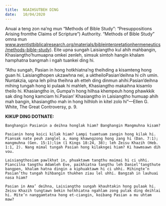 ```yaml
---
title:  NGAIHSUTBEH DING
date:   10/04/2020
---
```


Anuai a teng zon na’ng mun “Methods of Bible Study”: “Presuppositions Arising fromthe Claims of Scripture”) Authority. “Methods of Bible Study” omna mun www.aventistbiblicalresearch.org/materials/bibleinterpretationhermeneutics/methods-bible-study). Eite upna sungah Laisiangtho kul ahih mahbangin, Khasiangtho’humuapna omkei zenleh, simsuk simtoh hangin khalam hamphatna bangmah i ngah tuankei ding hi. 

“Athu sungah, Pasian in hong hotkhiatna’ng theihding a kisamteng hong guan hi. Laisiangthopen ukzawhna nei, a uktheiloPasian’deihna hi cih umin. Nuntakzia, upna leh pilna theihna ah etteh ding dinmun ahihi.Pasian’deihna mihing tungah hong ki pulaak hi mahleh, Khasiangtho makaihna kisamlo theilo hi. Khasiangtho in, Gumpa’n hong hilhsa khempeuh hong phawkkik sak ding hong kamciam hi.Pasian’ Khasiangtho in Laisiangtho humuap ahih mah bangin, khasiangtho mah in hong hilhloh in kitel zolo hi”—Ellen G. White, The Great Controversy, p. 9.

**KIKUP DING DOTNATE:**

`Banghangin Pasianin a deihna honglak hiam? Banghangin Mangmuhna kisam?` 

`Pasianin hong koici kilak hiam? Lampi tuamtuam zangin hong kilak hi. Piansak nate peuh zanglel a, mang khawngzong hong zang hi (Dan. 7:1); mangmuhna (Gen. 15:1);lim (1 Kings 18:24, 38); leh Zeisu Khazih (Heb. 1:1, 2). Nang mimal tungah Pasian hong kilakngei hiam? Ki hawmsawn dih vou.` 

`Laisiangthosiam pawlkhat in, phuaktawm tangthu maimai hi ci uhhi. Piancilna tangthu Adamleh Eve, paikhiatna tangthu leh Daniel’tangthute bangpen, khalam hatna dingin a kiphuaktawm hi ci uhhi. Mihingte’n Pasian’thu tungah hihbangin thukhen ziau lel uhhi. Bangzah in lauhuai nasa hiam?`

`Pasian in Ama’ deihna, Laisiangtho sungah khauhtakin hong pulaak hi. Zeisu Khazih tungtawn bekin hotkhiatna ngahlam zong pulak ding deihlai hi. Mite’n nanggamtatna hong et-ciangin, koibang Pasian a mu uhtam maw?`